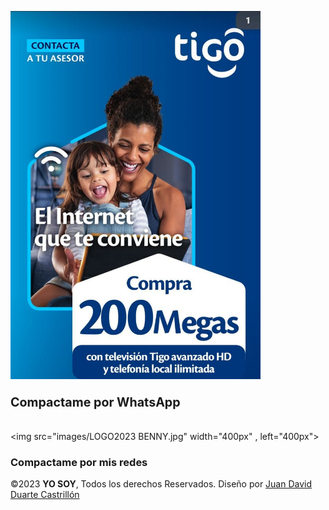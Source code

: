 <!DOCTYPE html>
<img src="images/publi tigooo.jpg" width="400px"><br>

<big><h3> Compactame por WhatsApp </h3></big><br>
<a href="https://api.whatsapp.com/send?phone=573012578319" class="btn-wsp" target="_blank">
    <i class="fa fa-whatsapp icono"></i>
</a>
<img src="images/LOGO2023 BENNY.jpg" width="400px" , left="400px">
<h3> Compactame por mis redes </h3>
<a href="https://api.whatsapp.com/send?phone=573012578319" class="btn-wsp" target="_blank">
    <i class="fa fa-whatsapp icono"></i>
</a>

<a href="https://www.facebook.com/login/device-based/regular/login/?login_attempt=1&lwv=110" target="_blank"><i class="fab fa-facebook-f" aria-hidden="true"></i></a>
<a href="https://twitter.com/home?lang=es" target="_blank"><i class="fab fa-twitter" aria-hidden="true"></i></a>
<a href="https://www.instagram.com/" target="_blank"><i class="fab fa-instagram" aria-hidden="true"></i></a>


<footer class="cover">
    &copy;2023 <strong>YO SOY</strong>, Todos los derechos Reservados. Diseño por <a href="#">Juan David Duarte Castrillón</a>
</footer>
<section>
    <a href="https://api.whatsapp.com/send?phone=573012578319" class="btn-wsp" target="_blank">
        <i class="fa fa-whatsapp icono"></i>
    </a>
</section>
